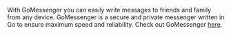 With GoMessenger you can easily write messages to friends and family from any device. GoMessenger is a secure and private messenger written in Go to ensure maximum speed and reliability. Check out GoMessenger [here](https://gomessenger.link).
